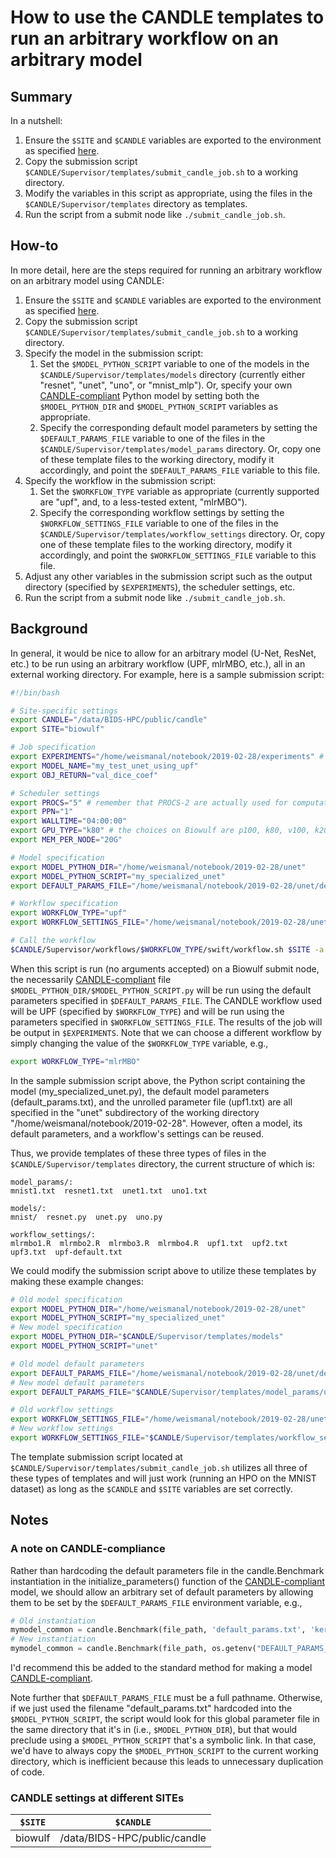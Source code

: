# How to use the CANDLE templates to run an arbitrary workflow on an arbitrary model

## Summary

In a nutshell:

1. Ensure the `$SITE` and `$CANDLE` variables are exported to the environment as specified [here](#CANDLE-settings-at-different-SITEs).
1. Copy the submission script `$CANDLE/Supervisor/templates/submit_candle_job.sh` to a working directory.
1. Modify the variables in this script as appropriate, using the files in the `$CANDLE/Supervisor/templates` directory as templates.
1. Run the script from a submit node like `./submit_candle_job.sh`.

## How-to

In more detail, here are the steps required for running an arbitrary workflow on an arbitrary model using CANDLE:

1. Ensure the `$SITE` and `$CANDLE` variables are exported to the environment as specified [here](#CANDLE-settings-at-different-SITEs).
1. Copy the submission script `$CANDLE/Supervisor/templates/submit_candle_job.sh` to a working directory.
1. Specify the model in the submission script:
   1. Set the `$MODEL_PYTHON_SCRIPT` variable to one of the models in the `$CANDLE/Supervisor/templates/models` directory (currently either "resnet", "unet", "uno", or "mnist_mlp"). Or, specify your own [CANDLE-compliant](https://ecp-candle.github.io/Candle/html/tutorials/writing_candle_code.html) Python model by setting both the `$MODEL_PYTHON_DIR` and `$MODEL_PYTHON_SCRIPT` variables as appropriate.
   1. Specify the corresponding default model parameters by setting the `$DEFAULT_PARAMS_FILE` variable to one of the files in the `$CANDLE/Supervisor/templates/model_params` directory. Or, copy one of these template files to the working directory, modify it accordingly, and point the `$DEFAULT_PARAMS_FILE` variable to this file.
1. Specify the workflow in the submission script:
   1. Set the `$WORKFLOW_TYPE` variable as appropriate (currently supported are "upf", and, to a less-tested extent, "mlrMBO").
   1. Specify the corresponding workflow settings by setting the `$WORKFLOW_SETTINGS_FILE` variable to one of the files in the `$CANDLE/Supervisor/templates/workflow_settings` directory. Or, copy one of these template files to the working directory, modify it accordingly, and point the `$WORKFLOW_SETTINGS_FILE` variable to this file.
1. Adjust any other variables in the submission script such as the output directory (specified by `$EXPERIMENTS`), the scheduler settings, etc.
1. Run the script from a submit node like `./submit_candle_job.sh`.

## Background

In general, it would be nice to allow for an arbitrary model (U-Net, ResNet, etc.) to be run using an arbitrary workflow (UPF, mlrMBO, etc.), all in an external working directory. For example, here is a sample submission script:

```bash
#!/bin/bash

# Site-specific settings
export CANDLE="/data/BIDS-HPC/public/candle"
export SITE="biowulf"

# Job specification
export EXPERIMENTS="/home/weismanal/notebook/2019-02-28/experiments" # ensure this directory exists
export MODEL_NAME="my_test_unet_using_upf"
export OBJ_RETURN="val_dice_coef"

# Scheduler settings
export PROCS="5" # remember that PROCS-2 are actually used for computation
export PPN="1"
export WALLTIME="04:00:00"
export GPU_TYPE="k80" # the choices on Biowulf are p100, k80, v100, k20x
export MEM_PER_NODE="20G"

# Model specification
export MODEL_PYTHON_DIR="/home/weismanal/notebook/2019-02-28/unet"
export MODEL_PYTHON_SCRIPT="my_specialized_unet"
export DEFAULT_PARAMS_FILE="/home/weismanal/notebook/2019-02-28/unet/default_params.txt"

# Workflow specification
export WORKFLOW_TYPE="upf"
export WORKFLOW_SETTINGS_FILE="/home/weismanal/notebook/2019-02-28/unet/upf1.txt"

# Call the workflow
$CANDLE/Supervisor/workflows/$WORKFLOW_TYPE/swift/workflow.sh $SITE -a $CANDLE/Supervisor/workflows/common/sh/cfg-sys-$SITE.sh $WORKFLOW_SETTINGS_FILE
```

When this script is run (no arguments accepted) on a Biowulf submit node, the necessarily [CANDLE-compliant](https://ecp-candle.github.io/Candle/html/tutorials/writing_candle_code.html) file `$MODEL_PYTHON_DIR/$MODEL_PYTHON_SCRIPT.py` will be run using the default parameters specified in `$DEFAULT_PARAMS_FILE`. The CANDLE workflow used will be UPF (specified by `$WORKFLOW_TYPE`) and will be run using the parameters specified in `$WORKFLOW_SETTINGS_FILE`. The results of the job will be output in `$EXPERIMENTS`. Note that we can choose a different workflow by simply changing the value of the `$WORKFLOW_TYPE` variable, e.g.,

```bash
export WORKFLOW_TYPE="mlrMBO"
```

In the sample submission script above, the Python script containing the model (my_specialized_unet.py), the default model parameters (default_params.txt), and the unrolled parameter file (upf1.txt) are all specified in the "unet" subdirectory of the working directory "/home/weismanal/notebook/2019-02-28". However, often a model, its default parameters, and a workflow's settings can be reused.

Thus, we provide templates of these three types of files in the `$CANDLE/Supervisor/templates` directory, the current structure of which is:

```
model_params/:
mnist1.txt  resnet1.txt  unet1.txt  uno1.txt

models/:
mnist/  resnet.py  unet.py  uno.py

workflow_settings/:
mlrmbo1.R  mlrmbo2.R  mlrmbo3.R  mlrmbo4.R  upf1.txt  upf2.txt  upf3.txt  upf-default.txt
```

We could modify the submission script above to utilize these templates by making these example changes:

```bash
# Old model specification
export MODEL_PYTHON_DIR="/home/weismanal/notebook/2019-02-28/unet"
export MODEL_PYTHON_SCRIPT="my_specialized_unet"
# New model specification
export MODEL_PYTHON_DIR="$CANDLE/Supervisor/templates/models"
export MODEL_PYTHON_SCRIPT="unet"

# Old model default parameters
export DEFAULT_PARAMS_FILE="/home/weismanal/notebook/2019-02-28/unet/default_params.txt"
# New model default parameters
export DEFAULT_PARAMS_FILE="$CANDLE/Supervisor/templates/model_params/unet1.txt"

# Old workflow settings
export WORKFLOW_SETTINGS_FILE="/home/weismanal/notebook/2019-02-28/unet/upf1.txt"
# New workflow settings
export WORKFLOW_SETTINGS_FILE="$CANDLE/Supervisor/templates/workflow_settings/upf1.txt"
```

The template submission script located at `$CANDLE/Supervisor/templates/submit_candle_job.sh` utilizes all three of these types of templates and will just work (running an HPO on the MNIST dataset) as long as the `$CANDLE` and `$SITE` variables are set correctly.

## Notes

### A note on CANDLE-compliance

Rather than hardcoding the default parameters file in the candle.Benchmark instantiation in the initialize_parameters() function of the [CANDLE-compliant](https://ecp-candle.github.io/Candle/html/tutorials/writing_candle_code.html) model, we should allow an arbitrary set of default parameters by allowing them to be set by the `$DEFAULT_PARAMS_FILE` environment variable, e.g.,

```python
# Old instantiation
mymodel_common = candle.Benchmark(file_path, 'default_params.txt', 'keras', prog='myprog', desc='My example')
# New instantiation
mymodel_common = candle.Benchmark(file_path, os.getenv("DEFAULT_PARAMS_FILE"), 'keras', prog='myprog', desc='My example')
```

I'd recommend this be added to the standard method for making a model [CANDLE-compliant](https://ecp-candle.github.io/Candle/html/tutorials/writing_candle_code.html).

Note further that `$DEFAULT_PARAMS_FILE` must be a full pathname. Otherwise, if we just used the filename "default_params.txt" hardcoded into the `$MODEL_PYTHON_SCRIPT`, the script would look for this global parameter file in the same directory that it's in (i.e., `$MODEL_PYTHON_DIR`), but that would preclude using a `$MODEL_PYTHON_SCRIPT` that's a symbolic link. In that case, we'd have to always copy the `$MODEL_PYTHON_SCRIPT` to the current working directory, which is inefficient because this leads to unnecessary duplication of code.

### CANDLE settings at different SITEs

| `$SITE` |          `$CANDLE`           |
| :-----: | :--------------------------: |
| biowulf | /data/BIDS-HPC/public/candle |
